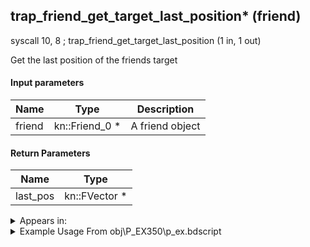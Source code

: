 ## trap_friend_get_target_last_position* (friend)

syscall 10, 8 ; trap_friend_get_target_last_position (1 in, 1 out)

Get the last position of the friends target

#### Input parameters
| Name | Type | Description
|------|------|------------
| friend   | kn::Friend_0 *   | A friend object


#### Return Parameters
| Name | Type
|------|-----
| last_pos   | kn::FVector *   


<details>
	<summary>Appears in:</summary>
| filename | Entity (obj)
|----------|-------------
| obj\P_EX350\p_ex.bdscript       | ((P) Chicken Little)          

</details>

<details>
	<summary>Example Usage From obj\P_EX350\p_ex.bdscript</summary>
L8852:
 pushFromPSpVal 0
 fetchValue 4
 pushImm 203
 pushImmf 0
 syscall 1, 11 ; trap_sysobj_motion_start (3 in, 0 out)
 pushFromPSpVal 0
 fetchValue 4
 pushImm 0
 pushImmf 0
 syscall 1, 13 ; trap_sysobj_motion_push (3 in, 0 out)
 pushFromPSpVal 0
 pushImm 1
 pushImm -1
 gosub 48, L8984
 jz L8983
 pushFromPSpVal 0
 syscall 10, 8 ; trap_friend_get_target_last_position (1 in, 1 out)
 memcpyToSp 16, 176
 pushFromPSp 176
 memcpyToSp 16, 112
 pushFromPSp 160
 pushImmf 0
 pushImmf 0
 pushImmf 0
 pushImmf 1
 gosub 48, L987
 pushFromPSpVal 0
 pushImm 162
 pushFromPSp 160
 syscall 1, 83 ; trap_obj_apply_bone_matrix (3 in, 1 out)
 memcpyToSp 16, 176
 pushFromPSp 176
 memcpyToSp 16, 160
 pushFromPSp 112
 pushFromPSp 160
 syscall 0, 5 ; trap_vector_sub (2 in, 1 out)
 memcpyToSp 16, 176
 pushFromPSp 176
 memcpyToSp 16, 144
 pushImmf 1
 syscall 0, 17 ; trap_random_getf (1 in, 1 out)
 pushImmf 0.5
 subf 
 infzf 
 jz L8969
 pushFromPSpVal 0
 pushFromPSp 160
 pushFromPSp 144
 gosub 48, L9066
 jmp L8977
</details>


